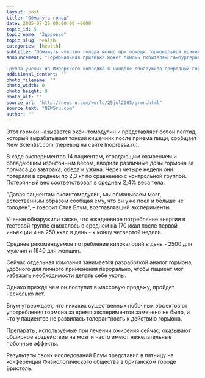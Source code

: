 ```yaml
---
layout: post
title: "Обмануть голод"
date: 2005-07-26 00:00:00 +0000
topic_id: 5
topic_name: "Здоровье"
topic_slug: health
categories: [health]
subtitle: "Обмануть чувство голода можно при помощи гормональной прививки"
announcement: "Гормональная прививка может помочь любителям гамбургеров и людям, страдающим ожирением, снизить аппетит мгновенно.

Группа ученых из Имперского колледжа в Лондоне обнаружила природный гормон, который стимулирует сигнал желудка о наполнении."
additional_content: ""
photo_filename: ""
photo_width: 0
photo_height: 0
photo_alt: ""
source_url: "http://newsru.com/world/25jul2005/grmn.html"
source_text: "NEWSru.com"
author: ""
---
```

Этот гормон называется оксинтомодулин и представляет собой пептид, который вырабатывает тонкий кишечник после приема пищи, сообщает New Scientist.com (перевод на сайте Inopressa.ru).

В ходе экспериментов 14 пациентам, страдающим ожирением и обладающим избыточным весом, вводили различные дозы гормона за полчаса до завтрака, обеда и ужина. Через четыре недели они потеряли в среднем по 2,3 кг по сравнению с контрольной группой. Потерянный вес соответствовал в среднем 2,4% веса тела.

"Давая пациентам оксинтомодулин, мы обманываем мозг, естественным образом сообщая ему, что он уже поел и больше не голоден", – говорит Стив Блум, возглавлявший эксперименты.

Ученые обнаружили также, что ежедневное потребление энергии в тестовой группе снижалось в среднем на 170 ккал после первой инъекции и на 250 ккал в день - к концу четвертой недели.

Среднее рекомендуемое потребление килокалорий в день - 2500 для мужчин и 1940 для женщин.

Сейчас отдельная компания занимается разработкой аналог гормона, удобного для личного применения перорально, чтобы пациент мог избежать необходимости делать себе уколы.

Однако прежде чем он поступит в массовую продажу, пройдет несколько лет.

Блум утверждает, что никаких существенных побочных эффектов от употребления гормона за время экспериментов замечено не было, и что у пациентов не развилась толерантность к действию гормона.

Препараты, используемые при лечении ожирения сейчас, оказывают обширное воздействие на мозг и часто имеют нежелательные побочные эффекты.

Результаты своих исследований Блум представил в пятницу на конференции Физиологического общества в британском городе Бристоль.
